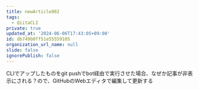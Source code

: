 ```yaml
---
title: newArticle002
tags:
  - QiitaCLI
private: true
updated_at: '2024-06-06T17:43:05+09:00'
id: db749b0ff51e55559105
organization_url_name: null
slide: false
ignorePublish: false
---
```


CLIでアップしたものをgit pushでbot経由で実行させた場合、なぜか記事が非表示にされる？ので、GitHubのWebエディタで編集して更新する
